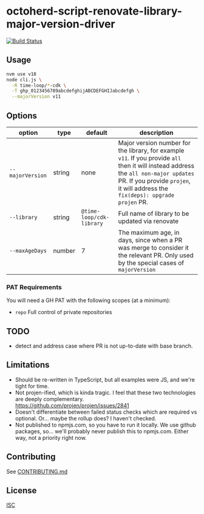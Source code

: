 # octoherd-script-renovate-library-major-version-driver

<!-- [![@latest](https://img.shields.io/npm/v/@octoherd/script-hello-world.svg)](https://www.npmjs.com/package/@octoherd/script-hello-world) -->
[![Build Status](https://github.com/time-loop/octoherd-script-renovate-library-major-version-driver/workflows/Test/badge.svg)](https://github.com/time-loop/octoherd-script-renovate-library-major-version-driver/actions?query=workflow%3ATest+branch%3Amain)

## Usage

```bash
nvm use v18
node cli.js \
  -R time-loop/*-cdk \
  -T ghp_0123456789abcdefghijABCDEFGHIJabcdefgh \
  --majorVersion v11
```

## Options

| option            | type   | default | description        |
| ----------------- | ------ | ------- | ------------------ |
| `--majorVersion`  | string | none    | Major version number for the library, for example `v11`. If you provide `all` then it will instead address the `all non-major updates` PR. If you provide `projen`, it will address the `fix(deps): upgrade projen` PR. |
| `--library`       | string | `@time-loop/cdk-library` | Full name of library to be updated via renovate |
| `--maxAgeDays`    | number | 7 | The maximum age, in days, since when a PR was merge to consider it the relevant PR. Only used by the special cases of `majorVersion` |

### PAT Requirements

You will need a GH PAT with the following scopes (at a minimum):

- `repo` Full control of private repositories

## TODO

- detect and address case where PR is not up-to-date with base branch.


## Limitations

- Should be re-written in TypeScript, but all examples were JS, and we're tight for time.
- Not projen-ified, which is kinda tragic.
  I feel that these two technologies are deeply complementary.
  https://github.com/projen/projen/issues/2841
- Doesn't differentiate between failed status checks which are required vs optional.
  Or... maybe the rollup does? I haven't checked.
- Not published to npmjs.com, so you have to run it locally.
  We use github packages, so... we'll probably never publish this to npmjs.com.
  Either way, not a priority right now.

## Contributing

See [CONTRIBUTING.md](CONTRIBUTING.md)

## License

[ISC](LICENSE.md)
